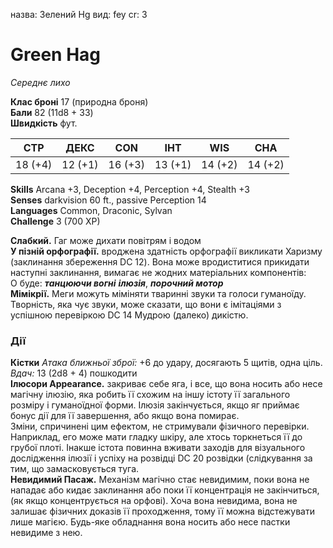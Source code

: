 назва: Зелений Hg вид: fey cr: 3

# Green Hag
_Середнє лихо_

**Клас броні** 17 (природна броня)    
**Бали** 82 (11d8 + 33)    
**Швидкість** фут.

| СТР     | ДЕКС    | CON     | ІНТ     | WIS     | CHA     |
| ------- | ------- | ------- | ------- | ------- | ------- |
| 18 (+4) | 12 (+1) | 16 (+3) | 13 (+1) | 14 (+2) | 14 (+2) |

**Skills** Arcana +3, Deception +4, Perception +4, Stealth +3    
**Senses** darkvision 60 ft., passive Perception 14    
**Languages** Common, Draconic, Sylvan    
**Challenge** 3 (700 XP)

**Слабкий.** Гаг може дихати повітрям і водом    
**У пізній орфографії.** вроджена здатність орфографії викликати Харизму (заклинання збереження DC 12). Вона може вродиститися прикидати наступні заклинання, вимагає не жодних матеріальних компонентів:    
О буде: **_танцюючи вогні_** **_ілюзія_**, **_порочний мотор_**    
**Мімікрії.** Меги можуть міміняти тваринні звуки та голоси гуманоїду. Творність, яка чує звуки, може сказати, що вони є імітаціями з успішною перевіркою DC 14 Мудрою (далеко) дикістю.

### Дії
**Кістки** _Атака ближньої зброї:_ +6 до удару, досягають 5 щитів, одна ціль. _Вдач:_ 13 (2d8 + 4) пошкодити    
**Ілюсори Appearance.** закриває себе яга, і все, що вона носить або несе магічну ілюзію, яка робить її схожим на іншу істоту її загального розміру і гуманоїдної форми. Ілюзія закінчується, якщо яг приймає бонус дії для її завершення, або якщо вона помирає.    
Зміни, спричинені цим ефектом, не стримували фізичного перевірки. Наприклад, его може мати гладку шкіру, але хтось торкнеться її до грубої плоті. Інакше істота повинна вживати заходів для візуального дослідження ілюзії і успіху на розвідці DC 20 розвідки (слідкування за тим, що замасковується туга.    
**Невидимий Пасаж.** Механізм магічно стає невидимим, поки вона не нападає або кидає заклинання або поки її концентрація не закінчиться, (як якщо концентрується на орфові). Хоча вона невидима, вона не залишає фізичних доказів її проходження, тому її можна відстежувати лише магією. Будь-яке обладнання вона носить або несе пастки невидиме з нею.
